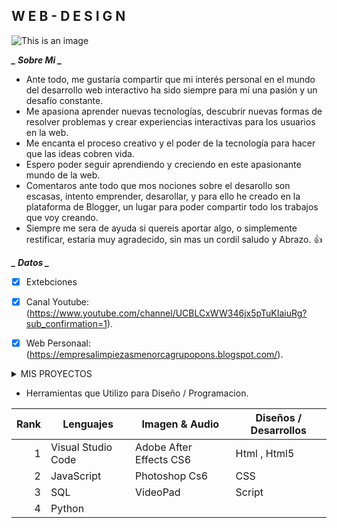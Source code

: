 ## W E B - D E S I G N 
![This is an image](https://blogger.googleusercontent.com/img/b/R29vZ2xl/AVvXsEjGdUcLvlwRVrL3MO_DrEstf0LEiEu5Vjy9qw9NMCHdnK7MzzmdL1IyrpJCsNd2oTjdUOvmQEqBAk0ISnWov7miYkBMQTFRjLsAC6VBEvBy1PE1lG_KLQslrojMRSIwJzH-m2UB9U6IVbGINnRnryv3C1Gisw-9pPcubeNBFlt9xrrX7Pq5QZcEQYwJ/s1600/intro-banner.gif)

***_ Sobre Mi _***
* Ante todo, me gustaría compartir que mi interés personal en el mundo del desarrollo web interactivo ha sido siempre para mí una pasión y un desafío constante. 
* Me apasiona aprender nuevas tecnologías, descubrir nuevas formas de resolver problemas y crear experiencias interactivas para los usuarios en la web. 
* Me encanta el proceso creativo y el poder de la tecnología para hacer que las ideas cobren vida. 
* Espero poder seguir aprendiendo y creciendo en este apasionante mundo de la web.
* Comentaros ante todo que mos nociones sobre el desarollo son escasas, intento emprender, desarollar, y para ello he creado en la plataforma de Blogger, un lugar para poder compartir todo los trabajos que voy creando.
* Siempre me sera de ayuda si quereis aportar algo, o simplemente restificar, estaria muy agradecido, sin mas un cordil saludo y Abrazo. :+1:

***_ Datos _***
- [x] Extebciones
- [x] Canal Youtube:(https://www.youtube.com/channel/UCBLCxWW346jx5pTuKIaiuRg?sub_confirmation=1).
- [x] Web Personaal:(https://empresalimpiezasmenorcagrupopons.blogspot.com/).



<details>
 
<summary>MIS PROYECTOS</summary>

Proyecto Intro Interactivo [GitHub Codigo](https://www.youtube.com/channel/UCBLCxWW346jx5pTuKIaiuRg?sub_confirmation=1).

</details>


* Herramientas que Utilizo para Diseño / Programacion.

| Rank | Lenguajes         |  Imagen & Audio          |   Diseños / Desarrollos  |
|-----:|-------------------|--------------------------|--------------------------|
|     1| Visual Studio Code|  Adobe After Effects CS6 |  Html , Html5            | 
|     2| JavaScript        |  Photoshop Cs6           |  CSS                     | 
|     3| SQL               |  VideoPad                |  Script                  | 
|     4| Python            |                          |                          |                      


